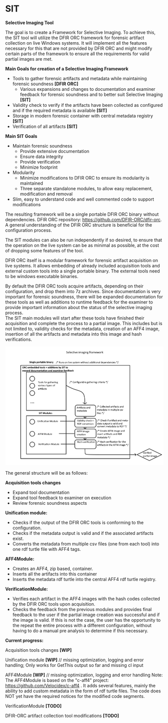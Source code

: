 # SIT
**Selective Imaging Tool**

The goal is to create a Framework for Selective Imaging. To achieve this, the SIT tool will utilize the DFIR ORC framework for forensic artifact collection on live Windows systems. It will implement all the features necessary for this that are not provided by DFIR ORC and might modify certain parts of the framework to ensure all the requirements for valid partial images are met.

**Main Goals for creation of a Selective Imaging Framework**
- Tools to gather forensic artifacts and metadata while maintaining forensic soundness **[DFIR ORC]**
  - Various expansions and changes to documentation and examiner feedback for forensic soundness and to better suit Selective Imaging **[SIT]**
- Validity check to verify if the artifacts have been collected as configured and if the required metadata is available **[SIT]**
- Storage in modern forensic container with central metadata registry **[SIT]**
- Verification of all artifacts **[SIT]**

**Main SIT Goals**
- Maintain forensic soundness
  - Provide extensive documentation
  - Ensure data integrity
  - Provide verification
  - Minimize footprint
- Modularity
  - Minimize modifications to DFIR ORC to ensure its modularity is maintained
  - Three separate standalone modules, to allow easy replacement, modification and removal
- Slim, easy to understand code and well commented code to support modifications

The resulting framework will be a single portable DFIR ORC binary without dependencies. DFIR ORC repository: https://github.com/DFIR-ORC/dfir-orc. A general understanding of the DFIR ORC structure is beneficial for the configuration process. 

The SIT modules can also be run independently if so desired, to ensure that the operation on the live system can be as minimal as possible, at the cost of dropping some features of the tool.  

DFIR ORC itself is a modular framework for forensic artifact acquisition on live systems. It allows embedding of already included acquisition tools and external custom tools into a single portable binary. The external tools need to be windows executable binaries. 

By default the DFIR ORC tools acquire artifacts, depending on their configuration, and drop them into 7z archives. Since documentation is very important for forensic soundness, there will be expanded documentation for these tools as well as additions to runtime feedback for the examiner to provide important information about the status of the selective imaging process.  
The SIT main modules will start after these tools have finished their acquisition and complete the process to a partial image. 
This includes but is not limited to, validity checks for the metadata, creation of an AFF4 image, insertion of all the artifacts and 
metadata into this image and hash verifications.

![](https://github.com/QuoSecGmbH/SIT/blob/master/Concept.png)

The general structure will be as follows:

**Acquisition tools changes**
- Expand tool documentation
- Expand tool feedback to examiner on execution 
- Review forensic soundness aspects 

**Unification module:** 
- Checks if the output of the DFIR ORC tools is conforming to the configuration.
- Checks if the metadata output is valid and if the associated artifacts exist.
- Converts the metadata from multiple csv files (one from each tool) into one rdf turtle file with AFF4 tags.

**AFF4Module:**
- Creates an AFF4, zip based, container.
- Inserts all the artifacts into this container
- Inserts the metadata rdf turtle into the central AFF4 rdf turtle registry.

**VerificationModule:**
- Verifies each artifact in the AFF4 images with the hash codes collected by the DFIR ORC tools upon acquisition.
- Checks the feedback from the previous modules and provides final feedback to the user if the partial image creation was successful
  and if the image is valid. If this is not the case, the user has the opportunity to the repeat the entire process with a different
  configuration, without having to do a manual pre analysis to determine if this necessary.
  
**Current progress:** 

Acquisition tools changes **[WIP]** 

Unification module **[WIP]** // missing optimization, logging and error handling; Only works for GetThis output so far and missing cl input

AFF4Module **[WIP]** // missing optimization, logging and error handling
Note: The AFF4Module is based on the "c-aff4" project: https://github.com/Velocidex/c-aff4 .
      It adds several features, mainly the ability to add custom metadata in the form of rdf turtle files. The code does NOT yet have 
      the required notices for the modified code segments.

VerificationModule **[TODO]**

DFIR-ORC artifact collection tool modifications **[TODO]**

